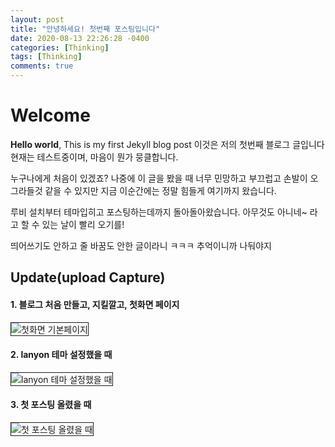 ```yaml
---
layout: post
title: "안녕하세요! 첫번째 포스팅입니다"
date: 2020-08-13 22:26:28 -0400
categories: [Thinking]
tags: [Thinking]
comments: true
---
```


# Welcome

**Hello world**, This is my first Jekyll blog post
이것은 저의 첫번째 블로그 글입니다 
현재는 테스트중이며, 마음이 뭔가 뭉클합니다.

누구나에게 처음이 있겠죠?
나중에 이 글을 봤을 때 너무 민망하고 부끄럽고 손발이 오그라들것 같을 수 있지만
지금 이순간에는 정말 힘들게 여기까지 왔습니다.

루비 설치부터 테마입히고 포스팅하는데까지 돌아돌아왔습니다.
아무것도 아니네~ 라고 할 수 있는 날이 빨리 오기를!

<span>
  띄어쓰기도 안하고 줄 바꿈도 안한 글이라니 ㅋㅋㅋ
  추억이니까 나둬야지
</span>

<h2>
  Update(upload Capture)
</h2>

<h4>1. 블로그 처음 만들고, 지킬깔고, 첫화면 페이지</h4>
<img src="https://i.ibb.co/Fkr4LNM/2020-08-12-12-01-35.png" alt="첫화면 기본페이지" border="1">

<br>
<h4>2. lanyon 테마 설정했을 때</h4>
<img src="https://i.ibb.co/djbT6h8/2020-08-12-12-02-53.png" alt="lanyon 테마 설정했을 때" border="1">

<br>
<h4>3. 첫 포스팅 올렸을 때</h4>
<img src="https://i.ibb.co/jWVrvKj/2020-08-13-10-34-26.png" alt="첫 포스팅 올렸을 때" border="1">
